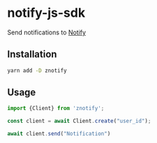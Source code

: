 # notify-js-sdk

Send notifications to [Notify](https://github.com/znotify/Notify)

## Installation

```bash
yarn add -D znotify
```

## Usage

```typescript
import {Client} from 'znotify';

const client = await Client.create("user_id");

await client.send("Notification")
```
